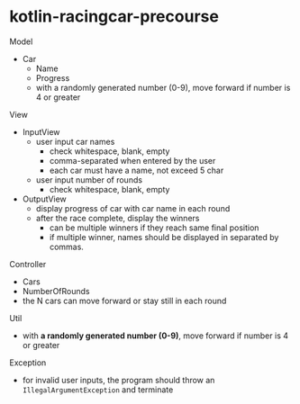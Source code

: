 # kotlin-racingcar-precourse

Model
- Car
  - Name
  - Progress
  - with a randomly generated number (0-9), move forward if number is 4 or greater

View
- InputView
  - user input car names
    - check whitespace, blank, empty
    - comma-separated when entered by the user
    - each car must have a name, not exceed 5 char
  - user input number of rounds
    - check whitespace, blank, empty
- OutputView
  - display progress of car with car name in each round
  - after the race complete, display the winners
    - can be multiple winners if they reach same final position
    - if multiple winner, names should be displayed in separated by commas.

Controller
- Cars
- NumberOfRounds
- the N cars can move forward or stay still in each round

Util
- with **a randomly generated number (0-9)**, move forward if number is 4 or greater

Exception
- for invalid user inputs, the program should throw an `IllegalArgumentException` and terminate
